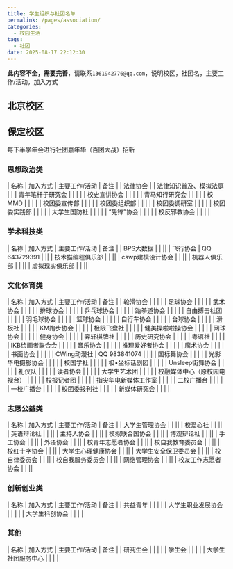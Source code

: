 ```yaml
---
title: 学生组织与社团名单
permalink: /pages/association/
categories: 
  - 校园生活
tags: 
  - 社团
date: 2025-08-17 22:12:30
---
```


**此内容不全，需要完善**，请联系`1361942776@qq.com`，说明校区，社团名，主要工作/活动，加入方式

## 北京校区

## 保定校区

每下半学年会进行社团嘉年华（百团大战）招新

### 思想政治类
| 名称 | 加入方式 | 主要工作/活动 | 备注 |
| 法律协会 |  | 法律知识普及、模拟法庭 |  |
| 青年笔杆子研究会 |  |  |  |
| 校史宣讲协会 |  |  |  |
| 青马知行研究会 |  |  |  |
| 校MMD |  |  |  |
| 校团委宣传部 |  |  |  |
| 校团委组织部 |  |  |  |
| 校团委调研室 |  |  |  |
| 校团委实践部 |  |  |  |
| 大学生国防社 |  |  |  |
| “先锋”协会 |  |  |  |
| 校反邪教协会 |  |  |  |

### 学术科技类

| 名称 | 加入方式 | 主要工作/活动 | 备注 |
| BPS大数据 |  |  ||
| 飞行协会 | QQ 643729391 |  ||
| 技术猫编程俱乐部 |  |   ||
| cswp建模设计协会 |  |   ||
| 机器人俱乐部 |  |   ||
| 虚拟现实俱乐部 |  |  ||

### 文化体育类

| 名称 | 加入方式 | 主要工作/活动 | 备注 |
| 轮滑协会 |  |   |  |
| 足球协会 |  |   |  |
| 武术协会 |  |   |  |
| 排球协会 |  |   |  |
| 乒乓球协会 |  |   |  |
| 跆拳道协会 |  |   |  |
| 自由搏击社团 |  |   |  |
| 羽毛球协会 |  |   |  |
| 篮球协会 |  |  |  |
| 自行车协会 |  |  |  |
| 台球协会 |  |   |  |
| 滑板社 |  |   |  |
| KM跑步协会 |  |   |  |
| 极限飞盘社 |  |  |  |
| 健美操啦啦操协会 |  |   |  |
| 网球协会 |  |   |  |
| 健身协会 |  |  |  |
| 弈轩棋牌社 |  |   |  |
| 历史研究协会 |  |  |  |
| 粤语社 |  |   |  |
| IKB绘画者联合会 |  |   |  |
| 音乐协会 |  |   |  |
| 推理爱好者协会 |  |   |  |
| 魔术协会 |  |   |  |
| 书画协会 |  |  |  |
| CWing动漫社 | QQ 983841074 |  |  |
| 国标舞协会 |  |   |  |
| 光影华电摄影协会 |  |   |  |
| 校国学社 |  |   |  |
| 极•坐标话剧团 |  |   |  |
| Unsleep街舞协会 |  |   |  |
| 礼仪队 |   |   |   |
| 读者协会 |  |   |  |
| 大学生艺术团 |   |   |   |
| 校融媒体中心（原校园电视台） |   |   |   |
| 校报记者团 |  |   |  |
| 指尖华电新媒体工作室 |  |   |  |
| 二校广播台 |  |   |  |
| 一校广播台 |  |   |  |
| 校团委报刊社 |  |   |  |
| 新媒体研究会 |  |  |  |

### 志愿公益类

| 名称 | 加入方式 | 主要工作/活动 | 备注 |
| 大学生管理协会 |  |   ||
| 校爱心社 |  |   ||
| 英语辩论社 |  |   ||
| 主持人协会 |  |   ||
| 模拟联合国协会 |  |   ||
| 博观辩论社 |  |   ||
| 手工协会 |  |   ||
| 外语协会 |  |   ||
| 校青年志愿者协会 |  |   ||
| 校自我教育委员会 |  |  ||
| 校红十字协会 |  |   ||
| 大学生心理健康协会 |  |   ||
| 大学生安全保卫委员会 |  |   ||
| 校自律委员会 |  |   ||
| 校自我服务委员会 |  |  ||
| 网络管理协会 |  |   ||
| 校友工作志愿者协会 |  |   ||

### 创新创业类

| 名称 | 加入方式 | 主要工作/活动 | 备注 |
| 共益青年 |  |  |  |
| 大学生职业发展协会 |  |   |   |
| 大学生科创协会 |  |   |   |

### 其他

| 名称 | 加入方式 | 主要工作/活动 | 备注 |
| 研究生会 |  |  |  |
| 学生会 |  |   |  |
| 大学生社团服务中心 |  |   |  |